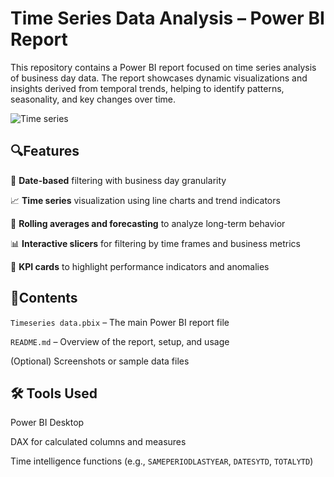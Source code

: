 # Time Series Data Analysis – Power BI Report

This repository contains a Power BI report focused on time series analysis of business day data. The report showcases dynamic visualizations and insights derived from temporal trends, helping to identify patterns, seasonality, and key changes over time.

![Time series](https://github.com/user-attachments/assets/458cae67-3d13-41ab-bda3-b4bb74199eb2)



## 🔍Features

📅 **Date-based** filtering with business day granularity

📈 **Time series** visualization using line charts and trend indicators

🧠 **Rolling averages and forecasting** to analyze long-term behavior

📊 **Interactive slicers** for filtering by time frames and business metrics

📌 **KPI cards** to highlight performance indicators and anomalies

## 📂Contents

`Timeseries data.pbix` – The main Power BI report file

`README.md` – Overview of the report, setup, and usage

(Optional) Screenshots or sample data files

## 🛠️ Tools Used
Power BI Desktop

DAX for calculated columns and measures

Time intelligence functions (e.g., `SAMEPERIODLASTYEAR`, `DATESYTD`, `TOTALYTD`)

